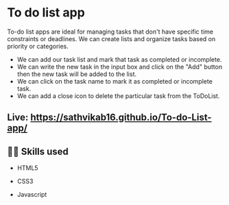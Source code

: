 # To do list app
To-do list apps are ideal for managing tasks that don't have specific time constraints or deadlines. We can create lists and organize tasks based on priority or categories.

- We can add our task list and mark that task as completed or incomplete.
- We can write the new task in the input box and click on the "Add" button then the new task will be added to the list.
- We can click on the task name to mark it as completed or incomplete task.
- We can add a close icon to delete the particular task from the ToDoList.

## <p>Live: <a style=" text-decoration:none;" href="https://sathvikab16.github.io/To-do-List-app/">https://sathvikab16.github.io/To-do-List-app/</a></p>
## 👩‍💻 Skills used
- HTML5

- CSS3
  
- Javascript
